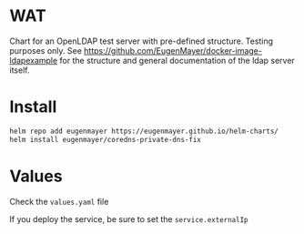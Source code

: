# WAT

Chart for an OpenLDAP test server with pre-defined structure. Testing purposes only.
See https://github.com/EugenMayer/docker-image-ldapexample for the structure and 
general documentation of the ldap server itself.

# Install

```bash
helm repo add eugenmayer https://eugenmayer.github.io/helm-charts/
helm install eugenmayer/coredns-private-dns-fix
```

# Values

Check the `values.yaml` file

If you deploy the service, be sure to set the `service.externalIp`
